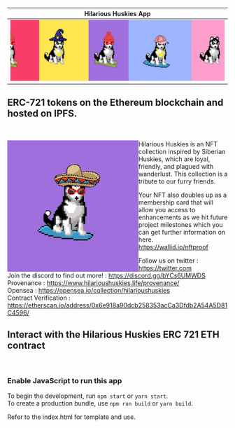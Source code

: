 |Hilarious Huskies App|
|:-:|
|![huskies banner](src/media/banner.jpg "Hilarious Huskies")|

## ERC-721 tokens on the Ethereum blockchain and hosted on IPFS.
<br>

<img align="left" src="./src/media/logo.gif">Hilarious Huskies is an NFT collection inspired by Siberian Huskies, which are loyal, friendly, and plagued with wanderlust. This collection is a tribute to our furry friends.

Your NFT also doubles up as a membership card that will allow you access to enhancements as we hit future project milestones which you can get further
information on here. 
<br>
https://wallid.io/nftproof

Follow us on twitter :  https://twitter.com
<br>
Join the discord to find out more! :  https://discord.gg/bYCs6UMWDS
<br>
Provenance : https://www.hilarioushuskies.life/provenance/
<br>
Opensea : https://opensea.io/collection/hilarioushuskies
<br>
Contract Verification : https://etherscan.io/address/0x6e918a90dcb258353acCa3Dfdb2A54A5D81C4596/
<br>
## Interact with the Hilarious Huskies ERC 721 ETH contract
<br>

### Enable JavaScript to run this app

To begin the development, run `npm start` or `yarn start`.
<br>
To create a production bundle, use `npm run build` or `yarn build`.
<br>

Refer to the index.html for template and use.
